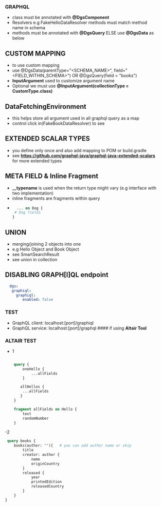 ### GRAPHQL
- class must be annotated with **@DgsComponent**
- Resolvers e.g FakeHelloDataResolver methods must match method name in schema
- methods must be annotated with **@DgsQuery**  ELSE use **@DgsData** as below

## CUSTOM MAPPING
- to use custom mapping
- use @DgsData(parentType="<SCHEMA_NAME>", field="<FIELD_WITHIN_SCHEMA>") OR @DgsQuery(field = "books")
- **InputArgument** used to customize argument name
- Optional<CustomType> we must use **@InputArgument(collectionType = CustomType.class)**

## DataFetchingEnvironment  
- this helps store all argument used in all graphql query as a map
- control click in(FakeBookDataResolver)  to see 

## EXTENDED SCALAR TYPES
- you define only once and also add mapping to POM or build.gradle
- see **https://github.com/graphql-java/graphql-java-extended-scalars** for more extended types

## META FIELD & Inline Fragment
- **__typename** is used when the return type might vary (e.g interface with two implementation)
- inline fragments are fragments within query
- ```graphql
    ... on Dog {
   # Dog fields 
  }
  ```

## UNION
- merging/joining 2 objects into one
- e.g Hello Object and Book Object
- see SmartSearchResult
- see union in collection

## DISABLING GRAPH[I]QL endpoint
```yaml
  dgs:
   graphiql:
     graphiql:
        enabled: false
```

### TEST
- GraphQL client: localhost:[port]/graphiql
- GraphQL service: localhost:[port]/graphql    #### if using **Altair Tool**


### ALTAIR TEST
- 1
```graphql

    query {
        oneHello {
            ...allFields
        }

       allHellos {
        ...allFields
       }
    }

    fragment allFields on Hello {
        text
        randomNumber
    }
```
-2 
```graphql
 query books {
    books(author: ""){   # you can add author name or skip
        title
        creator: author {
            name
            originCountry
        }
        released {
            year
            printedEdition
            releasedCountry
        }
    }
}
```